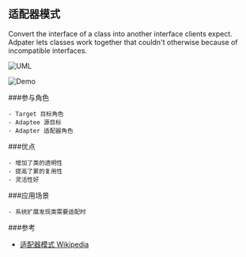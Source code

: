 适配器模式
---------------

Convert the interface of a class into another interface clients expect. Adpater lets classes work together that couldn't otherwise because of incompatible interfaces.

![UML](https://upload.wikimedia.org/wikipedia/commons/thumb/3/35/ClassAdapter.png/300px-ClassAdapter.png)

![Demo](https://encrypted-tbn1.gstatic.com/images?q=tbn:ANd9GcS4WcsXwMadDxD9EmncRjWDGd4VgdaN6K2Y69pDFN6TR3xHv7HB0w)

###参与角色

	- Target 目标角色
	- Adaptee 源目标
	- Adapter 适配器角色

###优点

	- 增加了类的透明性
	- 提高了累的复用性
	- 灵活性好

###应用场景

	- 系统扩展发现类需要适配时

###参考
- [适配器模式 Wikipedia](https://zh.wikipedia.org/wiki/%E9%80%82%E9%85%8D%E5%99%A8%E6%A8%A1%E5%BC%8F)